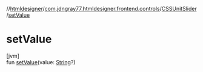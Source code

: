 //[htmldesigner](../../../index.md)/[com.jdngray77.htmldesigner.frontend.controls](../index.md)/[CSSUnitSlider](index.md)/[setValue](set-value.md)

# setValue

[jvm]\
fun [setValue](set-value.md)(value: [String](https://kotlinlang.org/api/latest/jvm/stdlib/kotlin/-string/index.html)?)
